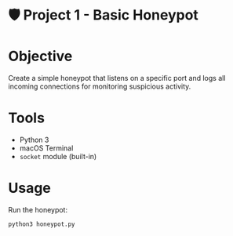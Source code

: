 # 🛡️ Project 1 - Basic Honeypot

# Objective
Create a simple honeypot that listens on a specific port and logs all incoming connections for monitoring suspicious activity.

# Tools
- Python 3
- macOS Terminal
- `socket` module (built-in)

# Usage
Run the honeypot:
```bash
python3 honeypot.py